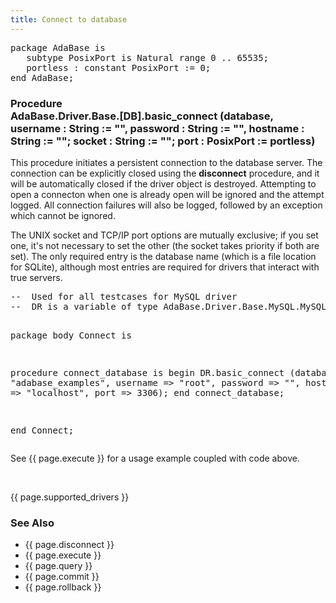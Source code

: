 ```yaml
---
title: Connect to database
---
```


<div class="leftside">
<pre class="code">
package AdaBase is
   subtype PosixPort is Natural range 0 .. 65535;
   portless : constant PosixPort := 0;
end AdaBase;
</pre>
<h3>Procedure<br/>
AdaBase.Driver.Base.[DB].basic_connect (database,
username : String := "",
password : String := "",
hostname : String := "";
socket   : String := "";
port : PosixPort := portless)</h3>
<p>This procedure initiates a persistent connection to the database server.
The connection can be explicitly closed using the <b>disconnect</b> procedure,
and it will be automatically closed if the driver object is destroyed.
Attempting to open a connecton when one is already open will be ignored
and the attempt logged.  All connection failures will also be logged, followed
by an exception which cannot be ignored.</p>
<p>The UNIX socket and TCP/IP port options are mutually exclusive;
if you set one, it's not necessary to set the other (the socket takes
priority if both are set).  The only required entry is the database name
(which is a file location for SQLite), although most entries are required
for drivers that interact with true servers.
<pre class="code">
--  Used for all testcases for MySQL driver
--  DR is a variable of type AdaBase.Driver.Base.MySQL.MySQL_Driver

package body Connect is

   procedure connect_database is
   begin
      DR.basic_connect (database => "adabase_examples",
                        username => "root",
                        password => "",
                        hostname => "localhost",
                        port     => 3306);
   end connect_database;

end Connect;
</pre>
<p class="caption">See {{ page.execute }} for a usage example coupled with code above.</p>
<br/>
<p>{{ page.supported_drivers }}</p>
</div>
<div class="sidenav">
  <h3>See Also</h3>
  <ul>
    <li>{{ page.disconnect }}</li>
    <li>{{ page.execute }}</li>
    <li>{{ page.query }}</li>
    <li>{{ page.commit }}</li>
    <li>{{ page.rollback }}</li>
  </ul>
</div>
